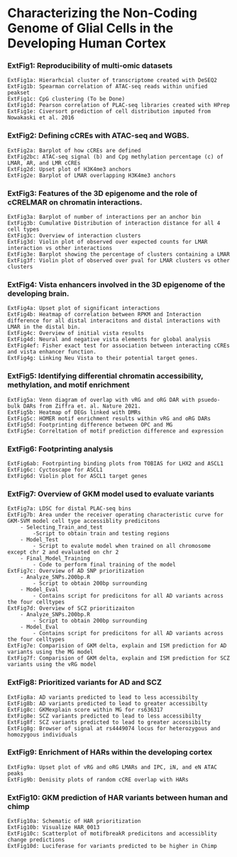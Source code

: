 # Characterizing the Non-Coding Genome of Glial Cells in the Developing Human Cortex
 
### ExtFig1: Reproducibility of multi-omic datasets
    ExtFig1a: Hierarhcial cluster of transcriptome created with DeSEQ2
    ExtFig1b: Spearman correlation of ATAC-seq reads within unified peakset
    ExtFig1c: CpG clustering (To be Done)
    ExtFig1d: Pearson correlation of PLAC-seq libraries created with HPrep
    ExtFig1e: Civersort prediction of cell distribution imputed from Nowakaski et al. 2016
    
### ExtFig2: Defining cCREs with ATAC-seq and WGBS.
    ExtFig2a: Barplot of how cCREs are defined
    ExtFig2bc: ATAC-seq signal (b) and Cpg methylation percentage (c) of LMAR, AR, and LMR cCREs    
    ExtFig2d: Upset plot of H3K4me3 anchors
    ExtFig2e: Barplot of LMAR overlapping H3K4me3 anchors
    
### ExtFig3: Features of the 3D epigenome and the role of cCRELMAR on chromatin interactions.
    ExtFig3a: Barplot of number of interactions per an anchor bin 
    ExtFig3b: Cumulative Distribution of interaction distance for all 4 cell types
    ExtFig3c: Overview of interaction clusters
    ExtFig3d: Violin plot of observed over expected counts for LMAR interaction vs other interactions
    ExtFig3e: Barplot showing the percentage of clusters containing a LMAR
    ExtFig3f: Violin plot of observed over pval for LMAR clusters vs other clusters
    
### ExtFig4: Vista enhancers involved in the 3D epigenome of the developing brain. 
    ExtFig4a: Upset plot of significant interactions
    ExtFig4b: Heatmap of correlation between RPKM and Interaction difference for all distal interacitons and distal interactions with LMAR in the distal bin.
    ExtFig4c: Overview of initial vista results
    ExtFig4d: Neural and negative vista elements for global analysis
    ExtFig4ef: Fisher exact test for association between interacting cCREs and vista enhancer function.
    ExtFig4g: Linking Neu Vista to their potential target genes.
    
### ExtFig5: Identifying differential chromatin accessibility, methylation, and motif enrichment 
    ExtFig5a: Venn diagram of overlap with vRG and oRG DAR with psuedo-bulk DARs from Ziffra et. al. Nature 2021.
    ExtFig5b: Heatmap of DEGs linked with DMRs
    ExtFig5c: HOMER motif enrichment results within vRG and oRG DARs
    ExtFig5d: Footprinting difference between OPC and MG
    ExtFig5e: Correltation of motif prediction difference and expression

### ExtFig6: Footprinting analysis
    ExtFig6ab: Footrpinting binding plots from TOBIAS for LHX2 and ASCL1
    ExtFig6c: Cyctoscape for ASCL1
    ExtFig6d: Violin plot for ASCL1 target genes
    
### ExtFig7: Overview of GKM model used to evaluate variants
    ExtFig7a: LDSC for distal PLAC-seq bins
    ExtFig7b: Area under the receiver operating characteristic curve for GKM-SVM model cell type accessiblity predicitons
        - Selecting_Train_and_test
            -Script to obtain train and testing regions
        - Model_Test
            - Script to evalute model when trained on all chromosome except chr 2 and evaluated on chr 2
        - Final_Model_Training
            - Code to perform final training of the model
    ExtFig7c: Overview of AD SNP prioritization
        - Analyze_SNPs.200bp.R
            - Script to obtain 200bp surrounding 
        - Model_Eval
            - Contains script for predicitons for all AD variants across the four celltypes
    ExtFig7d: Overview of SCZ prioritizaiton
        - Analyze_SNPs.200bp.R
            - Script to obtain 200bp surrounding 
        - Model_Eval
            - Contains script for predicitons for all AD variants across the four celltypes
    ExtFig7e: Comparision of GKM delta, explain and ISM prediction for AD variants using the MG model
    ExtFig7f: Comparision of GKM delta, explain and ISM prediction for SCZ variants using the vRG model

### ExtFig8: Prioritized variants for AD and SCZ
    ExtFig8a: AD variants predicted to lead to less accessibilty
    ExtFig8b: AD variants predicted to lead to greater accessibilty
    ExtFig8c: GKMexplain score within MG for rs636317
    ExtFig8e: SCZ variants predicted to lead to less accessibilty
    ExtFig8f: SCZ variants predicted to lead to greater accessibilty
    ExtFig8g: Browser of signal at rs4449074 locus for heterozygous and homozygous individuals

### ExtFig9: Enrichment of HARs within the developing cortex
    ExtFig9a: Upset plot of vRG and oRG LMARs and IPC, iN, and eN ATAC peaks
    ExtFig9b: Denisity plots of random cCRE overlap with HARs
    
### ExtFig10: GKM prediction of HAR variants between human and chimp
    ExtFig10a: Schematic of HAR prioritization
    ExtFig10b: Visualize HAR_0013
    ExtFig10c: Scatterplot of motifbreakR predicitons and accessiblity change predictions
    ExtFig10d: Luciferase for variants predicted to be higher in Chimp